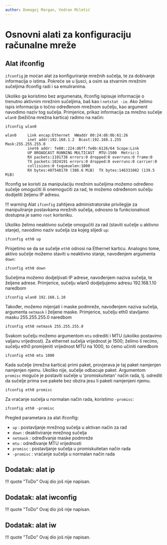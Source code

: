 ```yaml
---
author: Domagoj Margan, Vedran Miletić
---
```


# Osnovni alati za konfiguraciju računalne mreže

## Alat ifconfig

`ifconfig` je moćan alat za konfiguriranje mrežnih sučelja, te za dobivanje informacija o istima. Pokreće se u ljusci, a osim sa stvarnim mrežnim sučeljima ifconfig radi i sa emuliranima.

Ukoliko ga koristimo bez argumenata, ifconfig ispisuje informacije o trenutno aktivnim mrežnim sučeljima, baš kao i `netstat -ie`. Ako želimo ispis informacija o točno određenom mrežnom sučelju, kao argument navodimo naziv tog sučelja. Primjerice, prikaz informacija za mrežno sučelje `wlan0` (bežična mrežna kartica) radimo na način:

``` shell
ifconfig wlan0
```

``` shell-session
wlan0     Link encap:Ethernet  HWaddr 00:24:d6:0b:61:26
          inet addr:192.168.1.2  Bcast:192.168.1.255  Mask:255.255.255.0
          inet6 addr: fe80::224:d6ff:fe0b:6126/64 Scope:Link
          UP BROADCAST RUNNING MULTICAST  MTU:1500  Metric:1
          RX packets:1101738 errors:0 dropped:0 overruns:0 frame:0
          TX packets:1024191 errors:0 dropped:0 overruns:0 carrier:0
          collisions:0 txqueuelen:1000
          RX bytes:407548170 (388.6 MiB)  TX bytes:146331082 (139.5 MiB)
```

Ifconfig se koristi za manipulaciju mrežnim sučeljima možemo određeno sučelje omogućiti ili onemogućiti za rad, te možemo određenom sučelju dodijeliti željenu IP adresu.

!!! warning
    Alat `ifconfig` zahtijeva administratorske privilegije za manipuliranje postavkama mrežnih sučelja, odnosno ta funkcionalnost dostupna je samo `root` korisniku.

Ukoliko želimo neaktivno sučelje omogućiti za rad (staviti sučelje u aktivno stanje), navodimo naziv sučelja iza kojeg slijedi `up`:

``` shell
ifconfig eth0 up
```

Prisjetimo se da se sučelje `eth0` odnosi na Ethernet karticu. Analogno tome, aktivo sučelje možemo staviti u neaktivno stanje, navođenjem argumenta `down`:

``` shell
ifconfig eth0 down
```

Sučeljima možemo dodjeljivati IP adrese, navođenjem naziva sučelja, te željene adrese. Primjerice, sučelju wlan0 dodjeljujemo adresu 192.168.1.10 naredbom

``` shell
ifconfig wlan0 192.168.1.10
```

Također, možemo mijenjati i maske podmreže, navođenjem naziva sučelja, argumenta `netmask` i željene maske. Primjerice, sučelju eth0 stavljamo masku 255.255.255.0 naredbom

``` shell
ifconfig eth0 netmask 255.255.255.0
```

Svakom sučelju možemo argumentom `mtu` odrediti i MTU (ukoliko postavimo valjanu vrijednost). Za ethernet sučelja vrijednost je 1500; želimo li recimo, sučelju eth0 promijeniti vrijednost MTU na 1000, to ćemo učiniti naredbom

``` shell
ifconfig eth0 mtu 1000
```

Kada sučelje (mrežna kartica) primi paket, provjerava je taj paket namjenjen namjenjen njemu. Ukoliko nije, sučelje odbacuje paket. Argumentom `promisc` moguće je postaviti sučelje u 'promiskuitetan' način rada, tj. odrediti da sučelje prima sve pakete bez obzira jesu li paketi namjenjeni njemu.

``` shell
ifconfig eth0 promisc
```

Za vraćanje sućelja u normalan način rada, koristimo `-promisc`:

``` shell
ifconfig eth0 -promisc
```

Pregled parametara za alat ifconfig:

- `up` : postavljanje mrežnog sučelja u aktivan način za rad
- `down` : deaktiviranje mrežnog sučelja
- `netmask` : određivanje maske podmreže
- `mtu` : određivanje MTU vrijednosti
- `promisc` : postavljanje sučelja u promiskuitetan način rada
- `-promisc` : vraćanje sučelja u normalan način rada

## Dodatak: alat ip

!!! quote "ToDo"
    Ovaj dio još nije napisan.

## Dodatak: alat iwconfig

!!! quote "ToDo"
    Ovaj dio još nije napisan.

## Dodatak: alat iw

!!! quote "ToDo"
    Ovaj dio još nije napisan.
